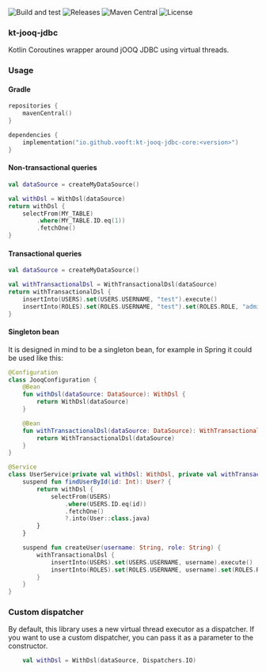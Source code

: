 ![Build and test](https://github.com/vooft/kt-jooq-jdbc/actions/workflows/build.yml/badge.svg?branch=main)
![Releases](https://img.shields.io/github/v/release/vooft/kt-jooq-jdbc)
![Maven Central](https://img.shields.io/maven-central/v/io.github.vooft/kt-jooq-jdbc-core)
![License](https://img.shields.io/github/license/vooft/kt-jooq-jdbc)

### kt-jooq-jdbc
Kotlin Coroutines wrapper around jOOQ JDBC using virtual threads.

### Usage
#### Gradle
```kotlin
repositories {
    mavenCentral()
}

dependencies {
    implementation("io.github.vooft:kt-jooq-jdbc-core:<version>")
}
```

#### Non-transactional queries
```kotlin
val dataSource = createMyDataSource()

val withDsl = WithDsl(dataSource)
return withDsl {
    selectFrom(MY_TABLE)
        .where(MY_TABLE.ID.eq(1))
        .fetchOne()
}
```

#### Transactional queries
```kotlin
val dataSource = createMyDataSource()

val withTransactionalDsl = WithTransactionalDsl(dataSource)
return withTransactionalDsl {
    insertInto(USERS).set(USERS.USERNAME, "test").execute()
    insertInto(ROLES).set(ROLES.USERNAME, "test").set(ROLES.ROLE, "admin").execute()
}
```

#### Singleton bean
It is designed in mind to be a singleton bean, for example in Spring it could be used like this:

```kotlin
@Configuration
class JooqConfiguration {
    @Bean
    fun withDsl(dataSource: DataSource): WithDsl {
        return WithDsl(dataSource)
    }

    @Bean
    fun withTransactionalDsl(dataSource: DataSource): WithTransactionalDsl {
        return WithTransactionalDsl(dataSource)
    }
}

@Service
class UserService(private val withDsl: WithDsl, private val withTransactionalDsl: WithTransactionalDsl) {
    suspend fun findUserById(id: Int): User? {
        return withDsl {
            selectFrom(USERS)
                .where(USERS.ID.eq(id))
                .fetchOne()
                ?.into(User::class.java)
        }
    }

    suspend fun createUser(username: String, role: String) {
        withTransactionalDsl {
            insertInto(USERS).set(USERS.USERNAME, username).execute()
            insertInto(ROLES).set(ROLES.USERNAME, username).set(ROLES.ROLE, role).execute()
        }
    }
}

```

### Custom dispatcher
By default, this library uses a new virtual thread executor as a dispatcher. 
If you want to use a custom dispatcher, you can pass it as a parameter to the constructor.

```kotlin
    val withDsl = WithDsl(dataSource, Dispatchers.IO)
```
